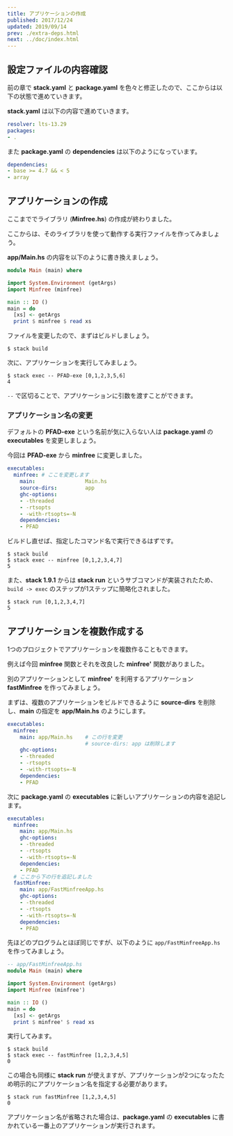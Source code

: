 ```yaml
---
title: アプリケーションの作成
published: 2017/12/24
updated: 2019/09/14
prev: ./extra-deps.html
next: ../doc/index.html
---
```


## 設定ファイルの内容確認

前の章で **stack.yaml** と **package.yaml** を色々と修正したので、ここからは以下の状態で進めていきます。

**stack.yaml** は以下の内容で進めていきます。

```yaml
resolver: lts-13.29
packages:
- .
```

また **package.yaml** の **dependencies** は以下のようになっています。

```yaml
dependencies:
- base >= 4.7 && < 5
- array
```

## アプリケーションの作成

ここまででライブラリ (**Minfree.hs**) の作成が終わりました。

ここからは、そのライブラリを使って動作する実行ファイルを作ってみましょう。

**app/Main.hs** の内容を以下のように書き換えましょう。

```app/Main.hs
module Main (main) where

import System.Environment (getArgs)
import Minfree (minfree)

main :: IO ()
main = do
  [xs] <- getArgs
  print $ minfree $ read xs
```

ファイルを変更したので、まずはビルドしましょう。

```shell
$ stack build
```

次に、アプリケーションを実行してみましょう。

```shell
$ stack exec -- PFAD-exe [0,1,2,3,5,6]
4
```

`--` で区切ることで、アプリケーションに引数を渡すことができます。

### アプリケーション名の変更

デフォルトの **PFAD-exe** という名前が気に入らない人は **package.yaml** の **executables** を変更しましょう。

今回は **PFAD-exe** から **minfree** に変更しました。

```yaml
executables:
  minfree: # ここを変更します
    main:                Main.hs
    source-dirs:         app
    ghc-options:
    - -threaded
    - -rtsopts
    - -with-rtsopts=-N
    dependencies:
    - PFAD
```

ビルドし直せば、指定したコマンド名で実行できるはずです。

```shell
$ stack build
$ stack exec -- minfree [0,1,2,3,4,7]
5
```

また、**stack 1.9.1** からは **stack run** というサブコマンドが実装されたため、`build -> exec` のステップが1ステップに簡略化されました。

```shell
$ stack run [0,1,2,3,4,7]
5
```

## アプリケーションを複数作成する

1つのプロジェクトでアプリケーションを複数作ることもできます。

例えば今回 **minfree** 関数とそれを改良した **minfree'** 関数がありました。

別のアプリケーションとして **minfree'** を利用するアプリケーション **fastMinfree** を作ってみましょう。

まずは、複数のアプリケーションをビルドできるように **source-dirs** を削除し、**main** の指定を **app/Main.hs** のようにします。

```yaml
executables:
  minfree:
    main: app/Main.hs    # この行を変更
                         # source-dirs: app は削除します
    ghc-options:
    - -threaded
    - -rtsopts
    - -with-rtsopts=-N
    dependencies:
    - PFAD
```

次に **package.yaml** の **executables** に新しいアプリケーションの内容を追記します。

```yaml
executables:
  minfree:
    main: app/Main.hs
    ghc-options:
    - -threaded
    - -rtsopts
    - -with-rtsopts=-N
    dependencies:
    - PFAD
  # ここから下の行を追記しました
  fastMinfree:
    main: app/FastMinfreeApp.hs
    ghc-options:
    - -threaded
    - -rtsopts
    - -with-rtsopts=-N
    dependencies:
    - PFAD
```

先ほどのプログラムとほぼ同じですが、以下のように `app/FastMinfreeApp.hs` を作ってみましょう。

```hs
-- app/FastMinfreeApp.hs
module Main (main) where

import System.Environment (getArgs)
import Minfree (minfree')

main :: IO ()
main = do
  [xs] <- getArgs
  print $ minfree' $ read xs
```

実行してみます。

```shell
$ stack build
$ stack exec -- fastMinfree [1,2,3,4,5]
0
```

この場合も同様に **stack run** が使えますが、アプリケーションが2つになったため明示的にアプリケーション名を指定する必要があります。

```shell
$ stack run fastMinfree [1,2,3,4,5]
0
```

アプリケーション名が省略された場合は、**package.yaml** の **executables** に書かれている一番上のアプリケーションが実行されます。
